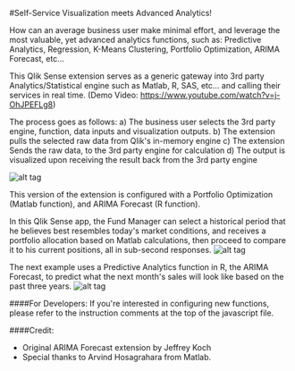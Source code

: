 #Self-Service Visualization meets Advanced Analytics!

How can an average business user make minimal effort, and leverage the most valuable, yet advanced analytics functions, such as: Predictive Analytics, Regression, K-Means Clustering, Portfolio Optimization, ARIMA Forecast, etc...

This Qlik Sense extension serves as a generic gateway into 3rd party Analytics/Statistical engine such as Matlab, R, SAS, etc… and calling their services in real time. (Demo Video: https://www.youtube.com/watch?v=j-OhJPEFLg8)

The process goes as follows: 
a) The business user selects the 3rd party engine, function, data inputs and visualization outputs.
b) The extension pulls the selected raw data from Qlik's in-memory engine
c) The extension Sends the raw data, to the 3rd party engine for calculation
d) The output is visualized upon receiving the result back from the 3rd party engine

![alt tag](https://github.com/fadyheiba/Sense-Third-Party-Engine-Connector/blob/master/3rd%20Party%20Engine%20Connector/Integration%20Flowchart.png)

This version of the extension is configured with a Portfolio Optimization (Matlab function), and ARIMA Forecast (R function).

In this Qlik Sense app, the Fund Manager can select a historical period that he believes best resembles today's market conditions, and receives a portfolio allocation based on Matlab calculations, then proceed to compare it to his current positions, all in sub-second responses.
![alt tag](https://github.com/fadyheiba/Sense-Third-Party-Engine-Connector/blob/master/3rd%20Party%20Engine%20Connector/Matlab%20Example.png)

The next example uses a Predictive Analytics function in R, the ARIMA Forecast, to predict what the next month's sales will look like based on the past three years.
![alt tag](https://github.com/fadyheiba/Sense-Third-Party-Engine-Connector/blob/master/3rd%20Party%20Engine%20Connector/R%20Example.png)

####For Developers:
If you're interested in configuring new functions, please refer to the instruction comments at the top of the javascript file.

####Credit:
- Original ARIMA Forecast extension by Jeffrey Koch
- Special thanks to Arvind Hosagrahara from Matlab.

